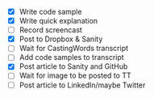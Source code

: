 - [x] Write code sample
- [x] Write quick explanation
- [ ] Record screencast
- [x] Post to Dropbox & Sanity
- [ ] Wait for CastingWords transcript
- [ ] Add code samples to transcript
- [x] Post article to Sanity and GitHub
- [ ] Wait for image to be posted to TT
- [ ] Post article to LinkedIn/maybe Twitter
